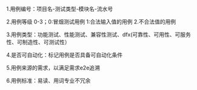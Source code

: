 

1.用例编号：项目名-测试类型-模块名-流水号

2.用例等级 0-3；0:冒烟测试用例 1:合法输入值的用例 2.不合法值的用例

3.用例类型：功能测试、性能测试、兼容性测试、dfx(可靠性、可用性、可服务性、可制造性、可测试性）

4.是否可自动化：标记用例是否具备可自动化条件

5.用例来源的需求，以满足需求e2e追溯

6.用例标准：易读、用词专业不冗余





